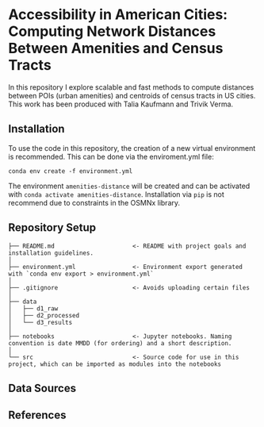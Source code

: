 # Accessibility in American Cities: Computing Network Distances Between Amenities and Census Tracts

In this repository I explore scalable and fast methods to compute distances between POIs (urban amenities) and centroids of census tracts in US cities. This work has been produced with Talia Kaufmann and Trivik Verma.

## Installation

To use the code in this repository, the creation of a new virtual environment is recommended. This can be done via the enviroment.yml file:
```
conda env create -f environment.yml
```
The environment `amenities-distance` will be created and can be activated with `conda activate amenities-distance`. Installation via `pip` is not recommend due to constraints in the OSMNx library.

## Repository Setup

```
├── README.md                      <- README with project goals and installation guidelines.
│
├── environment.yml                <- Environment export generated with `conda env export > environment.yml`
│
├── .gitignore                     <- Avoids uploading certain files
│
├── data
│   ├── d1_raw               
│   ├── d2_processed
│   └── d3_results
│
├── notebooks                      <- Jupyter notebooks. Naming convention is date MMDD (for ordering) and a short description.
│
└── src                            <- Source code for use in this project, which can be imported as modules into the notebooks

```

## Data Sources

## References

